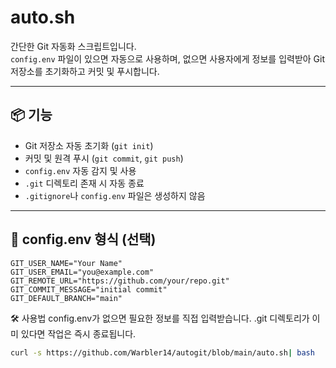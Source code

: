 # auto.sh

간단한 Git 자동화 스크립트입니다.  
`config.env` 파일이 있으면 자동으로 사용하며, 없으면 사용자에게 정보를 입력받아 Git 저장소를 초기화하고 커밋 및 푸시합니다.

---

## 📦 기능

- Git 저장소 자동 초기화 (`git init`)
- 커밋 및 원격 푸시 (`git commit`, `git push`)
- `config.env` 자동 감지 및 사용
- `.git` 디렉토리 존재 시 자동 종료
- `.gitignore`나 `config.env` 파일은 생성하지 않음

---

## 📄 config.env 형식 (선택)

```env
GIT_USER_NAME="Your Name"
GIT_USER_EMAIL="you@example.com"
GIT_REMOTE_URL="https://github.com/your/repo.git"
GIT_COMMIT_MESSAGE="initial commit"
GIT_DEFAULT_BRANCH="main"
```

🛠 사용법
config.env가 없으면 필요한 정보를 직접 입력받습니다.
.git 디렉토리가 이미 있다면 작업은 즉시 종료됩니다.

```bash
curl -s https://github.com/Warbler14/autogit/blob/main/auto.sh| bash
```
